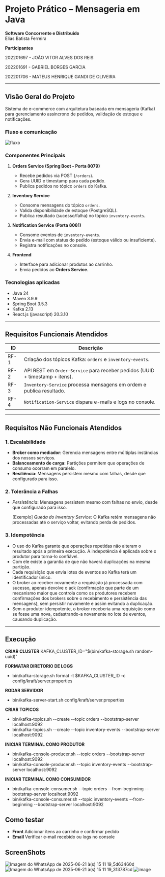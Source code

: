# Projeto Prático – Mensageria em Java  
**Software Concorrente e Distribuído**  
Elias Batista Ferreira  


**Participantes**

202201697 - JOÃO VITOR ALVES DOS REIS

202201691 - GABRIEL BORGES GARCIA 

202201706 - MATEUS HENRIQUE GANDI DE OLIVEIRA 

---

## Visão Geral do Projeto  
Sistema de e-commerce com arquitetura baseada em mensageria (Kafka) para gerenciamento assíncrono de pedidos, validação de estoque e notificações.  

### Fluxo e comunicação
![fluxo](https://github.com/user-attachments/assets/59ff9019-1fdb-4a16-8cf8-b7c64dceff45)

### Componentes Principais  

1. **Orders Service (Spring Boot - Porta 8079)**  
   - Recebe pedidos via POST (`/orders`).  
   - Gera UUID e timestamp para cada pedido.  
   - Publica pedidos no tópico `orders` do Kafka.  

2. **Inventory Service**  
   - Consome mensagens do tópico `orders`.  
   - Valida disponibilidade de estoque (PostgreSQL).  
   - Publica resultado (sucesso/falha) no tópico `inventory-events`.  

3. **Notification Service (Porta 8081)**  
   - Consome eventos de `inventory-events`.  
   - Envia e-mail com status do pedido (estoque válido ou insuficiente).  
   - Registra notificações no console.  

4. **Frontend**  
   - Interface para adicionar produtos ao carrinho.  
   - Envia pedidos ao **Orders Service**.  

### Tecnologias aplicadas

- Java 24
- Maven 3.9.9
- Spring Boot 3.5.3
- Kafka 2.13
- React.js (javascript) 20.3.10

---

## Requisitos Funcionais Atendidos  

| ID     | Descrição |  
|--------|-----------|  
| RF-1   | Criação dos tópicos Kafka: `orders` e `inventory-events`. |  
| RF-2   | API REST em `Order-Service` para receber pedidos (UUID + timestamp + itens). |  
| RF-3   | `Inventory-Service` processa mensagens em ordem e publica resultado. |  
| RF-4   | `Notification-Service` dispara e-mails e logs no console. |  

---

## Requisitos Não Funcionais Atendidos

### 1. Escalabilidade  
- **Broker como mediador**: Gerencia mensagens entre múltiplas instâncias dos nossos serviços.  
- **Balanceamento de carga**: Partições permitem que operações de consumo ocorram em paralelo.
- **Resiliência**: Mensagens persistem mesmo com falhas, desde que configurado para isso.

### 2. Tolerância a Falhas  
- *Persistência*: Mensagens persistem mesmo com falhas no envio, desde que configurado para isso.
  
    [Exemplo] *Queda do Inventory Service*: O Kafka retém mensagens não processadas até o serviço voltar, evitando perda de pedidos.  

### 3. Idempotência  
- O uso do Kafka garante que operações repetidas não alteram o resultado após a primeira execução. A indepotência é aplicada sobre o produtor para torna-lo confiável.  
- Com ele existe a garantia de que não haverá duplicações na mesma partição.
- Cada requisição que envia lotes de eventos ao Kafka terá um identificador único.
- O broker ao receber novamente a requisição já processada com sucesso, apenas devolve o ack (confirmação que parte de um mecanismo maior que controla como os produtores recebem confirmações dos brokers sobre o recebimento e persistência das mensagens), sem persistir novamente e assim evitando a duplicação.
- Sem o produtor idempotente, o broker receberia uma requisição como se fosse uma nova, cadastrando-a novamente no lote de eventos, causando duplicação.

---
## Execução

**CRIAR CLUSTER**
KAFKA_CLUSTER_ID="$(bin/kafka-storage.sh random-uuid)"

**FORMATAR DIRETORIO DE LOGS**
- bin/kafka-storage.sh format -t $KAFKA_CLUSTER_ID -c config/kraft/server.properties

**RODAR SERVIDOR**
- bin/kafka-server-start.sh config/kraft/server.properties

**CRIAR TOPICOS**
- bin/kafka-topics.sh --create --topic orders --bootstrap-server localhost:9092
- bin/kafka-topics.sh --create --topic inventory-events --bootstrap-server localhost:9092

**INICIAR TERMINAL COMO PRODUTOR**
- bin/kafka-console-producer.sh --topic orders --bootstrap-server localhost:9092
- bin/kafka-console-producer.sh --topic inventory-events --bootstrap-server localhost:9092

**INICIAR TERMINAL COMO CONSUMIDOR**
- bin/kafka-console-consumer.sh --topic orders --from-beginning --bootstrap-server localhost:9092
- bin/kafka-console-consumer.sh --topic inventory-events --from-beginning --bootstrap-server localhost:9092

## Como testar
- **Front** Adicionar itens ao carrinho e confirmar pedido
- **Email** Verificar e-mail recebido ou logs no console

## ScreenShots
![Imagem do WhatsApp de 2025-06-21 à(s) 15 11 19_5d63460d](https://github.com/user-attachments/assets/433275c8-58aa-443f-940d-8c394aa1fb03)
![Imagem do WhatsApp de 2025-06-21 à(s) 15 11 19_313787cd](https://github.com/user-attachments/assets/e118b391-cd40-43b2-bcb4-d1b7ee3e70dd)
![image](https://github.com/user-attachments/assets/19bbf232-c2b6-4a91-b0aa-d01d954a8ee1)
